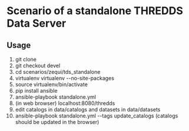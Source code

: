 # Scenario of a standalone THREDDS Data Server

## Usage

1. git clone
3. git checkout devel
2. cd scenarios/zequi/tds_standalone
3. virtualenv virtualenv --no-site-packages
4. source virtualenv/bin/activate
5. pip install ansible
7. ansible-playbook standalone.yml
8. (in web browser) localhost:8080/thredds
10. edit catalogs in data/catalogs and datasets in data/datasets
11. ansible-playbook standalone.yml --tags update_catalogs (catalogs should be updated in the browser)
